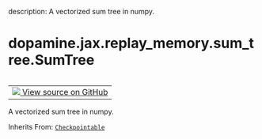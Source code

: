 description: A vectorized sum tree in numpy.

<div itemscope itemtype="http://developers.google.com/ReferenceObject">
<meta itemprop="name" content="dopamine.jax.replay_memory.sum_tree.SumTree" />
<meta itemprop="path" content="Stable" />
</div>

# dopamine.jax.replay_memory.sum_tree.SumTree

<!-- Insert buttons and diff -->

<table class="tfo-notebook-buttons tfo-api nocontent" align="left">
<td>
  <a target="_blank" href="https://github.com/google/dopamine/tree/master/dopamine/jax/replay_memory/sum_tree.py#L11-L149">
    <img src="https://www.tensorflow.org/images/GitHub-Mark-32px.png" />
    View source on GitHub
  </a>
</td>
</table>



A vectorized sum tree in numpy.

Inherits From: [`Checkpointable`](../../../../dopamine/jax/checkpointers/Checkpointable.md)

<!-- Placeholder for "Used in" -->


